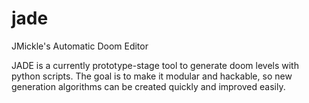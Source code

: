 # jade
JMickle's Automatic Doom Editor

JADE is a currently prototype-stage tool to generate doom levels with python scripts. The goal is to make it modular and hackable, so new generation algorithms can be created quickly and improved easily.
